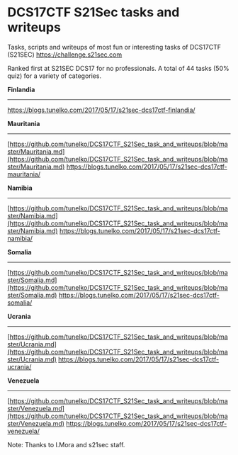# DCS17CTF S21Sec tasks and writeups
Tasks, scripts and writeups of most fun or interesting tasks of DCS17CTF (S21SEC)
https://challenge.s21sec.com

Ranked first at S21SEC DCS17 for no professionals. A total of 44 tasks (50% quiz) for a variety of categories. 

**Finlandia**
* * *

https://blogs.tunelko.com/2017/05/17/s21sec-dcs17ctf-finlandia/

**Mauritania**
* * *
[https://github.com/tunelko/DCS17CTF_S21Sec_task_and_writeups/blob/master/Mauritania.md](https://github.com/tunelko/DCS17CTF_S21Sec_task_and_writeups/blob/master/Mauritania.md)
https://blogs.tunelko.com/2017/05/17/s21sec-dcs17ctf-mauritania/

**Namibia**
* * *
[https://github.com/tunelko/DCS17CTF_S21Sec_task_and_writeups/blob/master/Namibia.md](https://github.com/tunelko/DCS17CTF_S21Sec_task_and_writeups/blob/master/Namibia.md)
https://blogs.tunelko.com/2017/05/17/s21sec-dcs17ctf-namibia/

**Somalia**
* * *
[https://github.com/tunelko/DCS17CTF_S21Sec_task_and_writeups/blob/master/Somalia.md](https://github.com/tunelko/DCS17CTF_S21Sec_task_and_writeups/blob/master/Somalia.md)
https://blogs.tunelko.com/2017/05/17/s21sec-dcs17ctf-somalia/

**Ucrania**
* * *
[https://github.com/tunelko/DCS17CTF_S21Sec_task_and_writeups/blob/master/Ucrania.md](https://github.com/tunelko/DCS17CTF_S21Sec_task_and_writeups/blob/master/Ucrania.md)
https://blogs.tunelko.com/2017/05/17/s21sec-dcs17ctf-ucrania/

**Venezuela**
* * *
[https://github.com/tunelko/DCS17CTF_S21Sec_task_and_writeups/blob/master/Venezuela.md](https://github.com/tunelko/DCS17CTF_S21Sec_task_and_writeups/blob/master/Venezuela.md)
https://blogs.tunelko.com/2017/05/17/s21sec-dcs17ctf-venezuela/

Note: Thanks to I.Mora and s21sec staff. 


